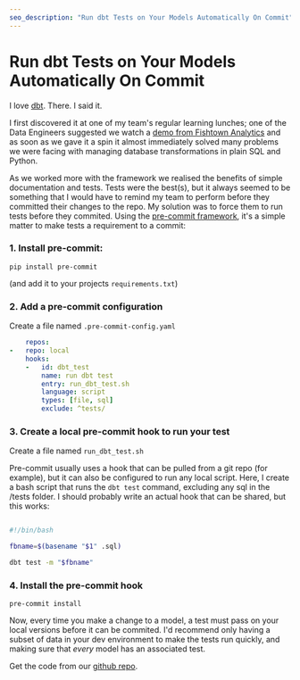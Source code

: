 ```yaml
---
seo_description: "Run dbt Tests on Your Models Automatically On Commit"
---
```


# Run dbt Tests on Your Models Automatically On Commit

I love [dbt](https://www.getdbt.com/). There. I said it.

I first discovered it at one of my team's regular learning lunches; one of the Data Engineers suggested we watch a [demo from Fishtown Analytics](https://www.youtube.com/watch?v=qqlbYDfqeI4) and as soon as we gave it a spin it almost immediately solved many problems we were facing with managing database transformations in plain SQL and Python.

As we worked more with the framework we realised the benefits of simple documentation and tests. Tests were the best(s), but it always seemed to be something that I would have to remind my team to perform before they committed their changes to the repo. My solution was to force them to run tests before they commited. Using the [pre-commit framework](https://pre-commit.com/), it's a simple matter to make tests a requirement to a commit:

### 1. Install pre-commit:

```pip install pre-commit```

(and add it to your projects ```requirements.txt```)

### 2. Add a pre-commit configuration

Create a file named ```.pre-commit-config.yaml```

```yaml
    repos:
-   repo: local
    hooks:
    -   id: dbt_test
        name: run dbt test
        entry: run_dbt_test.sh
        language: script
        types: [file, sql]
        exclude: ^tests/
```

### 3. Create a local pre-commit hook to run your test

Create a file named ```run_dbt_test.sh```

Pre-commit usually uses a hook that can be pulled from a git repo (for example), but it can also be configured to run any local script. Here, I create a bash script that runs the ```dbt test``` command, excluding any sql in the /tests folder. I should probably write an actual hook that can be shared, but this works:

```bash

#!/bin/bash

fbname=$(basename "$1" .sql)

dbt test -m "$fbname"
```

### 4. Install the pre-commit hook

```pre-commit install```

Now, every time you make a change to a model, a test must pass on your local versions before it can be commited. I'd recommend only having a subset of data in your dev environment to make the tests run quickly, and making sure that _every_ model has an associated test.

Get the code from our [github repo](https://github.com/Backhand-Technology/dbt_tools).
